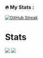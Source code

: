 
### :fire: My Stats :
[![GitHub Streak](http://github-readme-streak-stats.herokuapp.com?user=AnyBananaGAME&theme=dark&background=000000)](https://git.io/streak-stats)
# Stats
![](https://github-readme-stats.vercel.app/api?username=AnyBananaGAME&show_icons=true&title_color=fff&icon_color=79ff97&text_color=9f9f9f&bg_color=151515&count_private=true)
![](https://github-readme-stats.vercel.app/api/top-langs?username=AnyBananaGAME&langs_count=4&count_private=true&theme=nord)
